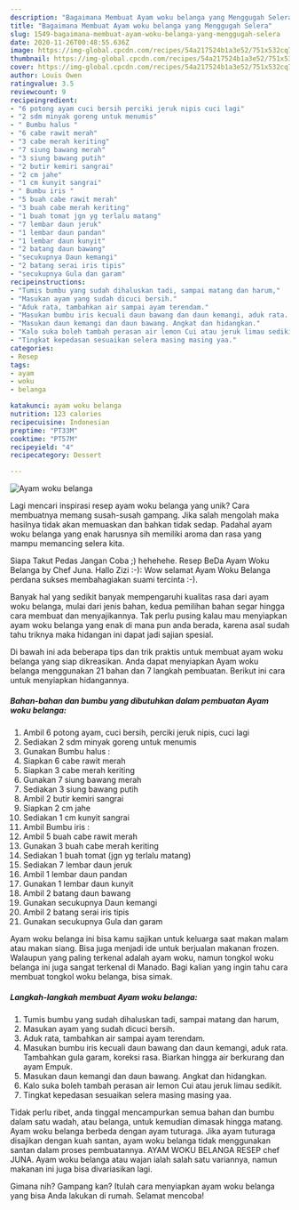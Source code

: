 ```yaml
---
description: "Bagaimana Membuat Ayam woku belanga yang Menggugah Selera"
title: "Bagaimana Membuat Ayam woku belanga yang Menggugah Selera"
slug: 1549-bagaimana-membuat-ayam-woku-belanga-yang-menggugah-selera
date: 2020-11-26T00:48:55.636Z
image: https://img-global.cpcdn.com/recipes/54a217524b1a3e52/751x532cq70/ayam-woku-belanga-foto-resep-utama.jpg
thumbnail: https://img-global.cpcdn.com/recipes/54a217524b1a3e52/751x532cq70/ayam-woku-belanga-foto-resep-utama.jpg
cover: https://img-global.cpcdn.com/recipes/54a217524b1a3e52/751x532cq70/ayam-woku-belanga-foto-resep-utama.jpg
author: Louis Owen
ratingvalue: 3.5
reviewcount: 9
recipeingredient:
- "6 potong ayam cuci bersih perciki jeruk nipis cuci lagi"
- "2 sdm minyak goreng untuk menumis"
- " Bumbu halus "
- "6 cabe rawit merah"
- "3 cabe merah keriting"
- "7 siung bawang merah"
- "3 siung bawang putih"
- "2 butir kemiri sangrai"
- "2 cm jahe"
- "1 cm kunyit sangrai"
- " Bumbu iris "
- "5 buah cabe rawit merah"
- "3 buah cabe merah keriting"
- "1 buah tomat jgn yg terlalu matang"
- "7 lembar daun jeruk"
- "1 lembar daun pandan"
- "1 lembar daun kunyit"
- "2 batang daun bawang"
- "secukupnya Daun kemangi"
- "2 batang serai iris tipis"
- "secukupnya Gula dan garam"
recipeinstructions:
- "Tumis bumbu yang sudah dihaluskan tadi, sampai matang dan harum,"
- "Masukan ayam yang sudah dicuci bersih."
- "Aduk rata, tambahkan air sampai ayam terendam."
- "Masukan bumbu iris kecuali daun bawang dan daun kemangi, aduk rata. Tambahkan gula garam, koreksi rasa. Biarkan hingga air berkurang dan ayam Empuk."
- "Masukan daun kemangi dan daun bawang. Angkat dan hidangkan."
- "Kalo suka boleh tambah perasan air lemon Cui atau jeruk limau sedikit."
- "Tingkat kepedasan sesuaikan selera masing masing yaa."
categories:
- Resep
tags:
- ayam
- woku
- belanga

katakunci: ayam woku belanga 
nutrition: 123 calories
recipecuisine: Indonesian
preptime: "PT33M"
cooktime: "PT57M"
recipeyield: "4"
recipecategory: Dessert

---
```



![Ayam woku belanga](https://img-global.cpcdn.com/recipes/54a217524b1a3e52/751x532cq70/ayam-woku-belanga-foto-resep-utama.jpg)

Lagi mencari inspirasi resep ayam woku belanga yang unik? Cara membuatnya memang susah-susah gampang. Jika salah mengolah maka hasilnya tidak akan memuaskan dan bahkan tidak sedap. Padahal ayam woku belanga yang enak harusnya sih memiliki aroma dan rasa yang mampu memancing selera kita.

Siapa Takut Pedas Jangan Coba ;) hehehehe. Resep BeDa Ayam Woku Belanga by Chef Juna. Hallo Zizi :-): Wow selamat Ayam Woku Belanga perdana sukses membahagiakan suami tercinta :-).

Banyak hal yang sedikit banyak mempengaruhi kualitas rasa dari ayam woku belanga, mulai dari jenis bahan, kedua pemilihan bahan segar hingga cara membuat dan menyajikannya. Tak perlu pusing kalau mau menyiapkan ayam woku belanga yang enak di mana pun anda berada, karena asal sudah tahu triknya maka hidangan ini dapat jadi sajian spesial.


Di bawah ini ada beberapa tips dan trik praktis untuk membuat ayam woku belanga yang siap dikreasikan. Anda dapat menyiapkan Ayam woku belanga menggunakan 21 bahan dan 7 langkah pembuatan. Berikut ini cara untuk menyiapkan hidangannya.

<!--inarticleads1-->

##### Bahan-bahan dan bumbu yang dibutuhkan dalam pembuatan Ayam woku belanga:

1. Ambil 6 potong ayam, cuci bersih, perciki jeruk nipis, cuci lagi
1. Sediakan 2 sdm minyak goreng untuk menumis
1. Gunakan  Bumbu halus :
1. Siapkan 6 cabe rawit merah
1. Siapkan 3 cabe merah keriting
1. Gunakan 7 siung bawang merah
1. Sediakan 3 siung bawang putih
1. Ambil 2 butir kemiri sangrai
1. Siapkan 2 cm jahe
1. Sediakan 1 cm kunyit sangrai
1. Ambil  Bumbu iris :
1. Ambil 5 buah cabe rawit merah
1. Gunakan 3 buah cabe merah keriting
1. Sediakan 1 buah tomat (jgn yg terlalu matang)
1. Sediakan 7 lembar daun jeruk
1. Ambil 1 lembar daun pandan
1. Gunakan 1 lembar daun kunyit
1. Ambil 2 batang daun bawang
1. Gunakan secukupnya Daun kemangi
1. Ambil 2 batang serai iris tipis
1. Gunakan secukupnya Gula dan garam


Ayam woku belanga ini bisa kamu sajikan untuk keluarga saat makan malam atau makan siang. Bisa juga menjadi ide untuk berjualan makanan frozen. Walaupun yang paling terkenal adalah ayam woku, namun tongkol woku belanga ini juga sangat terkenal di Manado. Bagi kalian yang ingin tahu cara membuat tongkol woku belanga, bisa simak. 

<!--inarticleads2-->

##### Langkah-langkah membuat Ayam woku belanga:

1. Tumis bumbu yang sudah dihaluskan tadi, sampai matang dan harum,
1. Masukan ayam yang sudah dicuci bersih.
1. Aduk rata, tambahkan air sampai ayam terendam.
1. Masukan bumbu iris kecuali daun bawang dan daun kemangi, aduk rata. Tambahkan gula garam, koreksi rasa. Biarkan hingga air berkurang dan ayam Empuk.
1. Masukan daun kemangi dan daun bawang. Angkat dan hidangkan.
1. Kalo suka boleh tambah perasan air lemon Cui atau jeruk limau sedikit.
1. Tingkat kepedasan sesuaikan selera masing masing yaa.


Tidak perlu ribet, anda tinggal mencampurkan semua bahan dan bumbu dalam satu wadah, atau belanga, untuk kemudian dimasak hingga matang. Ayam woku belanga berbeda dengan ayam tuturaga. Jika ayam tuturaga disajikan dengan kuah santan, ayam woku belanga tidak menggunakan santan dalam proses pembuatannya. AYAM WOKU BELANGA RESEP chef JUNA. Ayam woku belanga atau wajan ialah salah satu variannya, namun makanan ini juga bisa divariasikan lagi. 

Gimana nih? Gampang kan? Itulah cara menyiapkan ayam woku belanga yang bisa Anda lakukan di rumah. Selamat mencoba!

